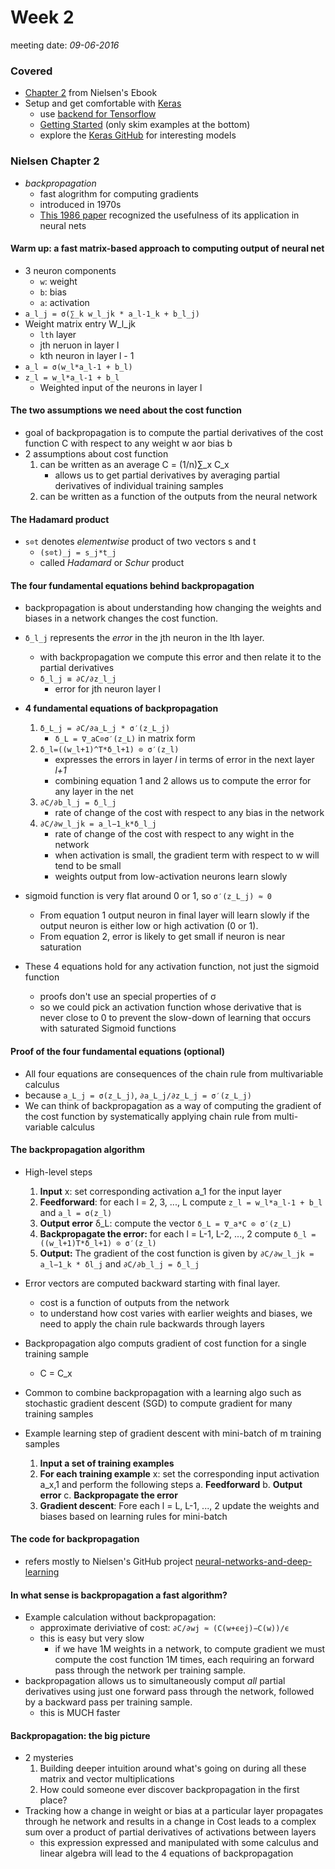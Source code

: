# Week 2
meeting date: *09-06-2016*

### Covered
- [Chapter 2](http://neuralnetworksanddeeplearning.com/chap2.html) from Nielsen's Ebook
- Setup and get comfortable with [Keras](https://keras.io/)
	- use [backend for Tensorflow](https://keras.io/backend/)
	- [Getting Started](https://keras.io/getting-started/sequential-model-guide/) (only skim examples at the bottom)
	- explore the [Keras GitHub](https://github.com/fchollet/keras/tree/master/examples) for interesting models


### Nielsen Chapter 2

- *backpropagation*
	- fast alogrithm for computing gradients
	- introduced in 1970s
	- [This 1986 paper](http://www.nature.com/nature/journal/v323/n6088/pdf/323533a0.pdf) recognized the usefulness of its application in neural nets

#### Warm up: a fast matrix-based approach to computing output of neural net

- 3 neuron components
	- `w`: weight
	- `b`: bias
	- `a`: activation
- `a_l_j = σ(∑_k w_l_jk * a_l-1_k + b_l_j)`
- Weight matrix entry W_l_jk
	- `lth` layer
	- jth neruon in layer l
	- kth neuron in layer l - 1
- `a_l = σ(w_l*a_l-1 + b_l)`
- `z_l = w_l*a_l-1 + b_l`
	- Weighted input of the neurons in layer l

#### The two assumptions we need about the cost function

- goal of backpropagation is to compute the partial derivatives of the cost function C with respect to any weight w aor bias b
- 2 assumptions about cost function
	1. can be written as an average C = (1/n)∑_x C_x
		- allows us to get partial derivatives by averaging partial derivatives of individual training samples
	2. can be written as a function of the outputs from the neural network

#### The Hadamard product

- `s⊙t` denotes *elementwise* product of two vectors s and t
	- `(s⊙t)_j = s_j*t_j`
	- called *Hadamard* or *Schur* product

#### The four fundamental equations behind backpropagation
- backpropagation is about understanding how changing the weights and biases in a network changes the cost function.
- `δ_l_j` represents the *error* in the jth neuron in the lth layer.
	- with backpropagation we compute this error and then relate it to the partial derivatives
	- `δ_l_j ≡ ∂C/∂z_l_j`
		- error for jth neuron layer l
- **4 fundamental equations of backpropagation**
	1. `δ_L_j = ∂C/∂a_L_j * σ′(z_L_j)`
		- `δ_L = ∇_aC⊙σ′(z_L)` in matrix form
	2. `δ_l=((w_l+1)^T*δ_l+1) ⊙ σ′(z_l)`
		- expresses the errors in layer *l* in terms of error in the next layer *l+1*
		- combining equation 1 and 2 allows us to compute the error for any layer in the net
	3. `∂C/∂b_l_j = δ_l_j`
		- rate of change of the cost with respect to any bias in the network
	4. `∂C/∂w_l_jk = a_l−1_k*δ_l_j`
		- rate of change of the cost with respect to any wight in the network
		- when activation is small, the gradient term with respect to w will tend to be small
		- weights output from low-activation neurons learn slowly

- sigmoid function is very flat around 0 or 1, so `σ′(z_L_j) ≈ 0`
	- From equation 1 output neuron in final layer will learn slowly if the output neuron is either low or high activation (0 or 1).
	- From equation 2, error is likely to get small if neuron is near saturation
- These 4 equations hold for any activation function, not just the sigmoid function
	- proofs don't use an special properties of σ
	- so we could pick an activation function whose derivative that is never close to 0 to prevent the slow-down of learning that occurs with saturated Sigmoid functions
	
#### Proof of the four fundamental equations (optional)
- All four equations are consequences of the chain rule from multivariable calculus
- because `a_L_j = σ(z_L_j)`, `∂a_L_j/∂z_L_j = σ′(z_L_j)`
- We can think of backpropagation as a way of computing the gradient of the cost function by systematically applying chain rule from multi-variable calculus
  
#### The backpropagation algorithm
- High-level steps
	1. **Input** x: set corresponding activation a_1 for the input layer
	2. **Feedforward**: for each l = 2, 3, ..., L compute `z_l = w_l*a_l-1 + b_l` and `a_l = σ(z_l)`
	3. **Output error** δ_L: compute the vector `δ_L = ∇_a*C ⊙ σ′(z_L)`
	4. **Backpropagate the error:** for each l = L-1, L-2, ..., 2 compute `δ_l = ((w_l+1)T*δ_l+1) ⊙ σ′(z_l)`
	5. **Output:** The gradient of the cost function is given by `∂C/∂w_l_jk = a_l−1_k * δl_j` and `∂C/∂b_l_j = δ_l_j`

- Error vectors are computed backward starting with final layer.
	- cost is a function of outputs from the network
	- to understand how cost varies with earlier weights and biases, we need to apply the chain rule backwards through layers
- Backpropagation algo computs gradient of cost function for a single training sample
	- C = C_x
- Common to combine backpropagation with a learning algo such as stochastic gradient descent (SGD) to compute gradient for many training samples
- Example learning step of gradient descent with mini-batch of m training samples
	1. **Input a set of training examples**
	2. **For each training example** x: set the corresponding input activation a_x,1 and perform the following steps
		a. **Feedforward**
		b. **Output error**
		c. **Backpropagate the error**
	3. **Gradient descent**: Fore each l = L, L-1, ..., 2 update the weights and biases based on learning rules for mini-batch
  		
#### The code for backpropagation
- refers mostly to Nielsen's GitHub project [neural-networks-and-deep-learning](https://github.com/mnielsen/neural-networks-and-deep-learning)
  	
#### In what sense is backpropagation a fast algorithm?
- Example calculation without backpropagation:
	- approximate deriviative of cost: `∂C/∂wj ≈ (C(w+ϵej)−C(w))/ϵ`
	- this is easy but very slow
		- if we have 1M weights in a network, to compute gradient we must compute the cost function 1M times, each requiring an forward pass through the network per training sample.
- backpropagation allows us to simultaneously comput *all* partial derivatives using just one forward pass through the network, followed by a backward pass per training sample.
	- this is MUCH faster
  
#### Backpropagation: the big picture
- 2 mysteries
	1. Building deeper intuition around what's going on during all these matrix and vector multiplications
	2. How could someone ever discover backpropagation in the first place?
- Tracking how a change in weight or bias at a particular layer propagates through he network and results in a change in Cost leads to a complex sum over a product of partial derivatives of activations between layers
	- this expression expressed and manipulated with some calculus and linear algebra will lead to the 4 equations of backpropagation
	
